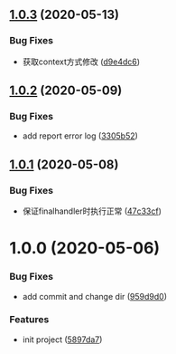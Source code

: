## [1.0.3](https://github.com/serverless-tencent/tencent-component-monitor/compare/v1.0.2...v1.0.3) (2020-05-13)


### Bug Fixes

* 获取context方式修改 ([d9e4dc6](https://github.com/serverless-tencent/tencent-component-monitor/commit/d9e4dc6ddccc3c8b84c0ce0152efb4bf3799a236))

## [1.0.2](https://github.com/serverless-tencent/tencent-component-monitor/compare/v1.0.1...v1.0.2) (2020-05-09)


### Bug Fixes

* add report error log ([3305b52](https://github.com/serverless-tencent/tencent-component-monitor/commit/3305b52c47fbbe36f25ba96762427ec1324fd71b))

## [1.0.1](https://github.com/serverless-tencent/tencent-component-monitor/compare/v1.0.0...v1.0.1) (2020-05-08)


### Bug Fixes

* 保证finalhandler时执行正常 ([47c33cf](https://github.com/serverless-tencent/tencent-component-monitor/commit/47c33cfed4865b74b173453ee088cb3a6265364e))

# 1.0.0 (2020-05-06)


### Bug Fixes

* add commit and change dir ([959d9d0](https://github.com/serverless-tencent/tencent-component-monitor/commit/959d9d044c88d760cb1b13a45731f44cc08208c8))


### Features

* init project ([5897da7](https://github.com/serverless-tencent/tencent-component-monitor/commit/5897da78ac3f2f66ec98442b25c88ae43305b576))
